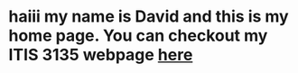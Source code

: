 <h1>haiii my name is David and this is my home page. You can checkout my ITIS 3135 webpage
    <a href="linkhere">here</a>
</h1>
